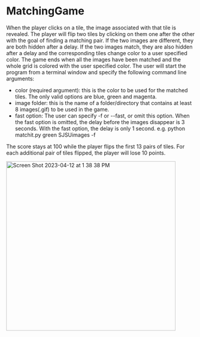 # MatchingGame

When the player clicks on a tile, the image associated with that tile is revealed.  The player will flip two tiles by clicking on them one after the other with the goal of finding a matching pair.   If the two images are different,  they are both hidden after a delay.  If the two images match, they are also hidden after a delay and the  corresponding tiles change color to a user specified color.  The game ends when all the images have been matched and the whole grid is colored with the user specified color.
The user will start the program from a terminal window and specify the following command line arguments:
- color (required argument):  this is the color to be used for the matched tiles.  The only valid options are blue, green and magenta.
- image folder:  this is the name of a folder/directory that contains at least 8 images(.gif) to be used in the game. 
- fast option: The user can specify -f or --fast, or omit this option.  When the fast option is omitted, the delay before the images disappear is 3 seconds.  With the fast option, the delay is only 1 second.
e.g. python matchit.py green SJSUimages -f 

The score stays at 100 while the player flips the first 13 pairs of tiles.  For each additional pair of tiles flipped, the player will lose 10 points.

<img width="452" alt="Screen Shot 2023-04-12 at 1 38 38 PM" src="https://user-images.githubusercontent.com/71808318/231579081-b79b949f-abb5-4bbd-a7f6-80146967b935.png">

